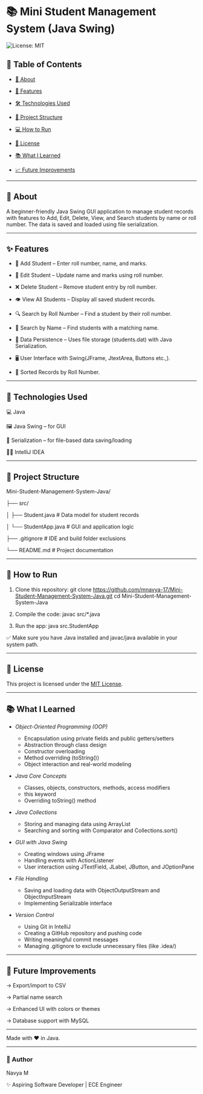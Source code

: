 # 📚 Mini Student Management System (Java Swing)

![License: MIT](https://img.shields.io/badge/License-MIT-yellow.svg)

## 📑 Table of Contents

- [📖 About](#-about)
  
- [🚀 Features](#-features)
  
- [🛠️ Technologies Used](#-technologies-used)
  
- [📂 Project Structure](#-project-structure)
  
- [💻 How to Run](#-how-to-run)
  
- [📝 License](#-license)

- [📚 What I Learned](#what-i-learned)
  
- [📈 Future Improvements](#-future-improvements)

---

## 📖 About

A beginner-friendly Java Swing GUI application to manage student records with features to Add, Edit, Delete, View, and Search students by name or roll number. The data is saved and loaded using file serialization.

---
## ✨ Features

- 🔐 Add Student – Enter roll number, name, and marks.

- 📝 Edit Student – Update name and marks using roll number.

- ❌ Delete Student – Remove student entry by roll number.

- 👁️ View All Students – Display all saved student records.

- 🔍 Search by Roll Number – Find a student by their roll number.

- 🔎 Search by Name – Find students with a matching name.

- 💾 Data Persistence – Uses file storage (students.dat) with Java Serialization.

- 🖥️ User Interface with Swing(JFrame, JtextArea, Buttons etc.,).

- 🔢 Sorted Records by Roll Number.

---

## 🧰 Technologies Used

💻 Java

🖼️ Java Swing – for GUI

💾 Serialization – for file-based data saving/loading

👩‍💻 IntelliJ IDEA

---

## 📁 Project Structure

Mini-Student-Management-System-Java/

├── src/

│   ├── Student.java          # Data model for student records

│   └── StudentApp.java       # GUI and application logic

├── .gitignore                # IDE and build folder exclusions

└── README.md                 # Project documentation

---

## 🚀 How to Run

1. Clone this repository:
git clone https://github.com/mnavya-17/Mini-Student-Management-System-Java.git
cd Mini-Student-Management-System-Java

2. Compile the code:
javac src/*.java

3. Run the app:
java src.StudentApp

 ✅ Make sure you have Java installed and javac/java available in your system path.

---

## 📄 License

This project is licensed under the [MIT License](LICENSE).

---

## 📚 What I Learned

- *Object-Oriented Programming (OOP)*
  - Encapsulation using private fields and public getters/setters
  - Abstraction through class design
  - Constructor overloading
  - Method overriding (toString())
  - Object interaction and real-world modeling

- *Java Core Concepts*
  - Classes, objects, constructors, methods, access modifiers
  - this keyword
  - Overriding toString() method

- *Java Collections*
  - Storing and managing data using ArrayList
  - Searching and sorting with Comparator and Collections.sort()

- *GUI with Java Swing*
  - Creating windows using JFrame
  - Handling events with ActionListener
  - User interaction using JTextField, JLabel, JButton, and JOptionPane

- *File Handling*
  - Saving and loading data with ObjectOutputStream and ObjectInputStream
  - Implementing Serializable interface

- *Version Control*
  - Using Git in IntelliJ
  - Creating a GitHub repository and pushing code
  - Writing meaningful commit messages
  - Managing .gitignore to exclude unnecessary files (like .idea/)

---

## 🚧 Future Improvements

-> Export/import to CSV

-> Partial name search

-> Enhanced UI with colors or themes

-> Database support with MySQL

---

Made with ❤️ in Java.

---

### 🙌 Author

Navya M 

✨ Aspiring Software Developer | ECE Engineer
